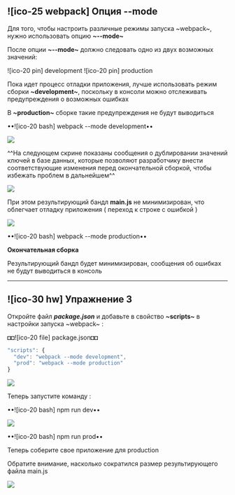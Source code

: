 ## ![ico-25 webpack] Опция --mode

Для того, чтобы настроить различные режимы запуска ~webpack~, нужно использовать опцию **~--mode~**

После опции **~--mode~** должно следовать одно из двух возможных значений:

![ico-20 pin] development
![ico-20 pin] production

Пока идет процесс отладки приложения, лучше использовать режим сборки **~development~**, поскольку в консоли можно отслеживать предупреждения о возможных ошибках

В **~production~** сборке такие предупреждения не будут  выводиться

••![ico-20 bash] webpack --mode development••

![](https://lh3.googleusercontent.com/9Kw0fdiVv9zrVzwLuN9mgI_kTysz4yCDr_pz4DixW9p4EHJnAtuiYC2zjZ_Zua4hZNB9J_7mwNOsVS8BnCpsJs7MmSkxSALp431a-mnwUIog458xNgcAxmUALDz9ddZsAEqqIWRyt9V37Vg)

^^На следующем скрине показаны сообщения о дублировании значений ключей в базе данных, которые позволяют разработчику внести соответствующие изменения перед окончательной сборкой, чтобы избежать проблем в дальнейшем^^

![](https://lh4.googleusercontent.com/jWl0b6D9RUO5Xmi51lrJE0l63pAHk-RYJFK9b5WFh0WRoKePjL5OlkWd40yzRnGzIORy7kN0wkJRiM_kxykFfRJE7yU1soHiOBvAhsTcfYdaETJfamHOacUtPMR5raxqMtMGOtPIRFqqkb0)

При этом результирующий бандл **main.js** не минимизирован, что облегчает отладку приложения ( переход к строке с ошибкой )

![](https://lh4.googleusercontent.com/ug6vfxniKfZP8CHRCCH6J3MrjMmmkInYejG-8ApUMOPQlHlKLpnEubIstwhRX0gLBx1HD797H-PjkRQMhkgcrVaiGFwOVHDFCWlywS8xoB5t1YLYReZZF7qkW4DrqRHuqKHpURWkrZsDQ4k)

••![ico-20 bash] webpack --mode production••

**Окончательная сборка**

Результирующий бандл будет минимизирован, сообщения об ошибках не будут выводиться в консоль

________________________________________________________________________________________________

## ![ico-30 hw] Упражнение 3

Откройте файл  **_package.json_**  и добавьте в свойство **~scripts~** в настройки запуска ~webpack~ :

◘◘![ico-20 file] package.json◘◘

~~~js
"scripts": {
  "dev": "webpack --mode development",
  "prod": "webpack --mode production"
}
~~~

![](http://icecream.me/uploads/d2f7543e47891188282c5f21075ea5bd.png)


Теперь запустите команду :

••![ico-20 bash] npm run dev••

![](https://lh3.googleusercontent.com/9Kw0fdiVv9zrVzwLuN9mgI_kTysz4yCDr_pz4DixW9p4EHJnAtuiYC2zjZ_Zua4hZNB9J_7mwNOsVS8BnCpsJs7MmSkxSALp431a-mnwUIog458xNgcAxmUALDz9ddZsAEqqIWRyt9V37Vg)

••![ico-20 bash] npm run prod••

Теперь соберите свое приложение для  production

Обратите внимание, насколько сократился размер результирующего файла  main.js 

![](https://lh3.googleusercontent.com/y8ZDRi431GzQ2QJjKd5u8rm9NehAdfgq48K6jtahgt1NPWZ6YY_pp_Ut_HBcJ5alQ0Zp6kHNCBqnxTM9iq2cUncPrNVvKwA9i5NsBce78yhOfFWmOxrF9KmBeahFEbSum1Q2g-B07GLC3qo)
